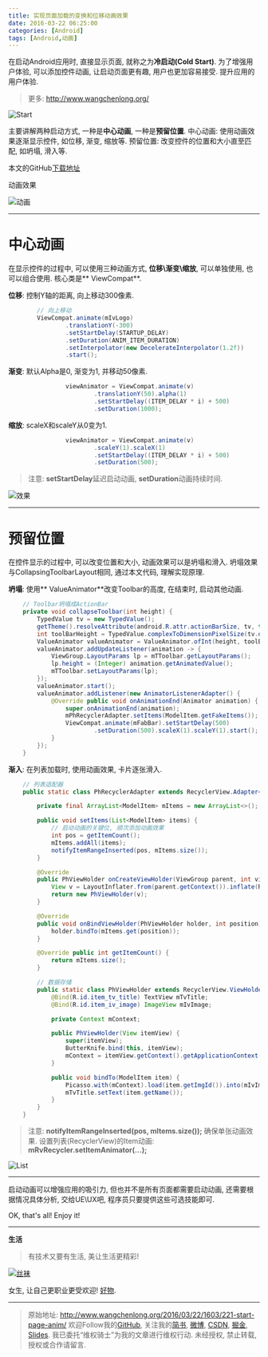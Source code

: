 ```yaml
---
title: 实现页面加载的变换和位移动画效果
date: 2016-03-22 06:25:00
categories: [Android]
tags: [Android,动画]
---
```


在启动Android应用时, 直接显示页面, 就称之为**冷启动(Cold Start)**. 为了增强用户体验, 可以添加控件动画, 让启动页面更有趣, 用户也更加容易接受. 提升应用的用户体验.

<!-- more -->
> 更多: http://www.wangchenlong.org/

![Start](221-start-page-anim/cold-logo.png)

主要讲解两种启动方式, 一种是**中心动画**, 一种是**预留位置**.
中心动画: 使用动画效果逐渐显示控件, 如位移, 渐变, 缩放等.
预留位置: 改变控件的位置和大小直至匹配, 如坍塌, 滑入等.

本文的GitHub[下载地址](https://github.com/SpikeKing/wcl-onboarding-demo)

动画效果

![动画](221-start-page-anim/cold-anim.gif)

---

# 中心动画

在显示控件的过程中, 可以使用三种动画方式, **位移\渐变\缩放**, 可以单独使用, 也可以组合使用. 核心类是** ViewCompat**.

**位移**: 控制Y轴的距离, 向上移动300像素.
```java
        // 向上移动
        ViewCompat.animate(mIvLogo)
                .translationY(-300)
                .setStartDelay(STARTUP_DELAY)
                .setDuration(ANIM_ITEM_DURATION)
                .setInterpolator(new DecelerateInterpolator(1.2f))
                .start();
```

**渐变**: 默认Alpha是0, 渐变为1, 并移动50像素.
```java
                viewAnimator = ViewCompat.animate(v)
                        .translationY(50).alpha(1)
                        .setStartDelay((ITEM_DELAY * i) + 500)
                        .setDuration(1000);
```

**缩放**: scaleX和scaleY从0变为1.
```java
                viewAnimator = ViewCompat.animate(v)
                        .scaleY(1).scaleX(1)
                        .setStartDelay((ITEM_DELAY * i) + 500)
                        .setDuration(500);
```

> 注意: **setStartDelay**延迟启动动画, **setDuration**动画持续时间.

![效果](221-start-page-anim/cold-demo-1.png)

---

# 预留位置

在控件显示的过程中, 可以改变位置和大小, 动画效果可以是坍塌和滑入. 坍塌效果与CollapsingToolbarLayout相同, 通过本文代码, 理解实现原理.

**坍塌**: 使用** ValueAnimator**改变Toolbar的高度, 在结束时, 启动其他动画.
```java
    // Toolbar坍塌成ActionBar
    private void collapseToolbar(int height) {
        TypedValue tv = new TypedValue();
        getTheme().resolveAttribute(android.R.attr.actionBarSize, tv, true);
        int toolBarHeight = TypedValue.complexToDimensionPixelSize(tv.data, getResources().getDisplayMetrics());
        ValueAnimator valueAnimator = ValueAnimator.ofInt(height, toolBarHeight); // 动画
        valueAnimator.addUpdateListener(animation -> {
            ViewGroup.LayoutParams lp = mTToolbar.getLayoutParams();
            lp.height = (Integer) animation.getAnimatedValue();
            mTToolbar.setLayoutParams(lp);
        });
        valueAnimator.start();
        valueAnimator.addListener(new AnimatorListenerAdapter() {
            @Override public void onAnimationEnd(Animator animation) {
                super.onAnimationEnd(animation);
                mPhRecyclerAdapter.setItems(ModelItem.getFakeItems());
                ViewCompat.animate(mFabBar).setStartDelay(500)
                        .setDuration(500).scaleX(1).scaleY(1).start();
            }
        });
    }
```

**渐入**: 在列表加载时, 使用动画效果, 卡片逐张滑入.
```java
    // 列表适配器
    public static class PhRecyclerAdapter extends RecyclerView.Adapter<PhRecyclerAdapter.PhViewHolder> {

        private final ArrayList<ModelItem> mItems = new ArrayList<>(); // 数据

        public void setItems(List<ModelItem> items) {
            // 启动动画的关键位, 顺次添加动画效果
            int pos = getItemCount();
            mItems.addAll(items);
            notifyItemRangeInserted(pos, mItems.size());
        }

        @Override
        public PhViewHolder onCreateViewHolder(ViewGroup parent, int viewType) {
            View v = LayoutInflater.from(parent.getContext()).inflate(R.layout.item_card, parent, false);
            return new PhViewHolder(v);
        }

        @Override
        public void onBindViewHolder(PhViewHolder holder, int position) {
            holder.bindTo(mItems.get(position));
        }

        @Override public int getItemCount() {
            return mItems.size();
        }

        // 数据存储
        public static class PhViewHolder extends RecyclerView.ViewHolder {
            @Bind(R.id.item_tv_title) TextView mTvTitle;
            @Bind(R.id.item_iv_image) ImageView mIvImage;

            private Context mContext;

            public PhViewHolder(View itemView) {
                super(itemView);
                ButterKnife.bind(this, itemView);
                mContext = itemView.getContext().getApplicationContext();
            }

            public void bindTo(ModelItem item) {
                Picasso.with(mContext).load(item.getImgId()).into(mIvImage);
                mTvTitle.setText(item.getName());
            }
        }
    }
```

> 注意: **notifyItemRangeInserted(pos, mItems.size());** 确保单张动画效果.
> 设置列表(RecyclerView)的Item动画: **mRvRecycler.setItemAnimator(...);**

![List](221-start-page-anim/cold-demo-2.png)

---

启动动画可以增强应用的吸引力, 但也并不是所有页面都需要启动动画, 还需要根据情况具体分析, 交给UE\UX吧, 程序员只要提供这些可选技能即可.

OK, that's all! Enjoy it!

---

**生活**

> 有技术又要有生活, 美让生活更精彩!

[![丝袜](http://7xrsre.com1.z0.glb.clouddn.com/spike-ad-girl-socks.jpg)](http://s.click.taobao.com/t?e=m%3D2%26s%3D302SIwXttHEcQipKwQzePOeEDrYVVa64LKpWJ%2Bin0XLjf2vlNIV67qDUtvAPEpZkrumJQoe%2FxcN1lK%2FY7wPaoHeQQxhDmA6IAe67oaxDEWp4DvOxtwmul0NFd1o3Xd%2FD%2BEw8xZZ6W%2Ffp%2FAHLBs4DsnEqY%2Bakgpmw&pvid=10_117.73.144.43_444_1458391396057)

女生, 让自己更职业更受欢迎! [好物](http://s.click.taobao.com/t?e=m%3D2%26s%3D302SIwXttHEcQipKwQzePOeEDrYVVa64LKpWJ%2Bin0XLjf2vlNIV67qDUtvAPEpZkrumJQoe%2FxcN1lK%2FY7wPaoHeQQxhDmA6IAe67oaxDEWp4DvOxtwmul0NFd1o3Xd%2FD%2BEw8xZZ6W%2Ffp%2FAHLBs4DsnEqY%2Bakgpmw&pvid=10_117.73.144.43_444_1458391396057).

---

> 原始地址: 
> http://www.wangchenlong.org/2016/03/22/1603/221-start-page-anim/
> 欢迎Follow我的[GitHub](https://github.com/SpikeKing), 关注我的[简书](http://www.jianshu.com/users/e2b4dd6d3eb4/latest_articles), [微博](http://weibo.com/u/2852941392), [CSDN](http://blog.csdn.net/caroline_wendy), [掘金](http://gold.xitu.io/#/user/56de98c2f3609a005442ec58), [Slides](https://slides.com/spikeking). 
> 我已委托“维权骑士”为我的文章进行维权行动. 未经授权, 禁止转载, 授权或合作请留言.

